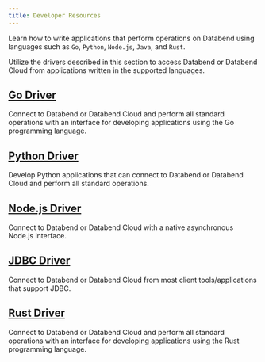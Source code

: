```yaml
---
title: Developer Resources
---
```


Learn how to write applications that perform operations on Databend using languages such as `Go`, `Python`, `Node.js`, `Java`, and `Rust`.

Utilize the drivers described in this section to access Databend or Databend Cloud from applications written in the supported languages.

## [Go Driver](./00-golang.md)

Connect to Databend or Databend Cloud and perform all standard operations with an interface for developing applications using the Go programming language.

## [Python Driver](./01-python.md)

Develop Python applications that can connect to Databend or Databend Cloud and perform all standard operations.

## [Node.js Driver](./02-nodejs.md)

Connect to Databend or Databend Cloud with a native asynchronous Node.js interface.

## [JDBC Driver](./03-java.md)

Connect to Databend or Databend Cloud from most client tools/applications that support JDBC.

## [Rust Driver](./04-rust.md)

Connect to Databend or Databend Cloud and perform all standard operations with an interface for developing applications using the Rust programming language.
